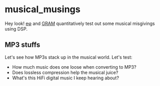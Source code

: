 # musical_musings

Hey look! <a href="http://EthanRosenthal.com">eφ</a> and <a href="https://gra.m-gan.sl">GRAM</a> quantitatively test out some musical misgivings using DSP.

## MP3 stuffs
Let's see how MP3s stack up in the musical world. Let's test:

* How much music does one loose when converting to MP3?
* Does lossless compression help the musical juice?
* What's this HiFi digital music I keep hearing about?
